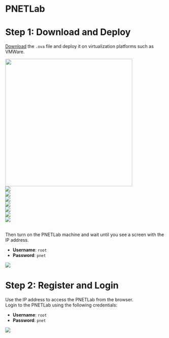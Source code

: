 # PNETLab

# Step 1: Download and Deploy
[Download](https://pnetlab.com/pages/download) the `.ova` file and deploy it on virtualization platforms such as VMWare.

<img src="https://github.com/user-attachments/assets/fd5ef2b9-ca5a-4da7-96a4-0c0a52aae15f" length="500" width="400"/>
<br/>
<img src="https://github.com/user-attachments/assets/59843ef2-ce5f-4e95-90d8-d47dcb00b3bd"/>
<br/>
<img src="https://github.com/user-attachments/assets/2969fb07-53a9-42b4-ab31-26d19fd9f263"/>
<br/>
<img src="https://github.com/user-attachments/assets/a8c85304-fe59-4556-9ef3-b242f1d3a1c6"/>
<br/>
<img src="https://github.com/user-attachments/assets/f4924a73-b27f-48c5-9228-2cb548a6e499"/>
<br/>
<img src="https://github.com/user-attachments/assets/18018e6d-6956-4d56-8fb3-d278cd399016"/>
<br/>
<img src="https://github.com/user-attachments/assets/37b9aad6-c1a5-4530-bc50-aaa61b3e9687"/>
<br/>
<img src="https://github.com/user-attachments/assets/90ecad24-e0f3-4f2b-9949-859342ff1a0e"/>
<br/><br/>

Then turn on the PNETLab machine and wait until you see a screen with the IP address. 
- **Username**: `root`
- **Password**: `pnet`

<img src="https://github.com/user-attachments/assets/e04b459f-2aba-494a-9d84-40ae32ce7610"/>

# Step 2: Register and Login
Use the IP address to access the PNETLab from the browser.  
Login to the PNETLab using the following credentials:
- **Username**: `root`
- **Password**: `pnet`

<img src="https://github.com/user-attachments/assets/c1f83889-2cc9-4b9e-bc8c-66cd8696204f"/>

